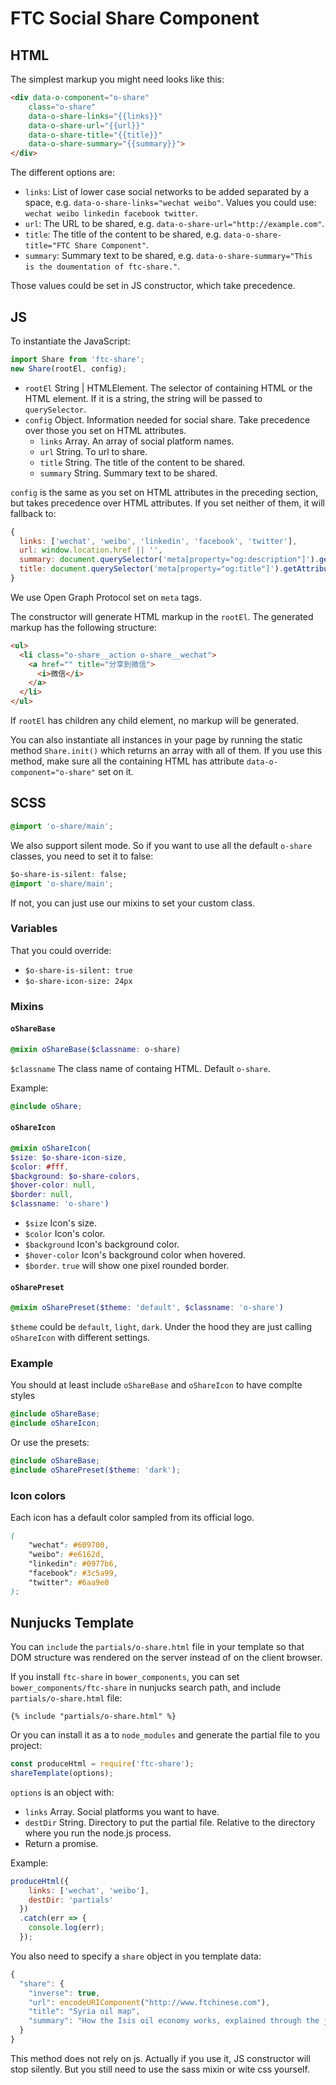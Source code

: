 # FTC Social Share Component

## HTML

The simplest markup you might need looks like this:

```html
<div data-o-component="o-share"
    class="o-share"
    data-o-share-links="{{links}}"
    data-o-share-url="{{url}}"
    data-o-share-title="{{title}}"
    data-o-share-summary="{{summary}}">
</div>
```

The different options are:

* `links`: List of lower case social networks to be added separated by a space, e.g. `data-o-share-links="wechat weibo"`. Values you could use: `wechat weibo linkedin facebook twitter`.
* `url`: The URL to be shared, e.g. `data-o-share-url="http://example.com"`.
* `title`: The title of the content to be shared, e.g. `data-o-share-title="FTC Share Component"`.
* `summary`: Summary text to be shared, e.g. `data-o-share-summary="This is the doumentation of ftc-share."`.

Those values could be set in JS constructor, which take precedence.

## JS

To instantiate the JavaScript:

```javascript
import Share from 'ftc-share';
new Share(rootEl, config);
```

* `rootEl` String | HTMLElement. The selector of containing HTML or the HTML element. If it is a string, the string will be passed to `querySelector`.
* `config` Object. Information needed for social share. Take precedence over those you set on HTML attributes.
  * `links` Array. An array of social platform names.
  * `url` String. To url to share.
  * `title` String. The title of the content to be shared.
  * `summary` String. Summary text to be shared.

`config` is the same as you set on HTML attributes in the preceding section, but takes precedence over HTML attributes. If you set neither of them, it will fallback to:

```js
{
  links: ['wechat', 'weibo', 'linkedin', 'facebook', 'twitter'],
  url: window.location.href || '',
  summary: document.querySelector('meta[property="og:description"]').getAttribute('content') : '',
  title: document.querySelector('meta[property="og:title"]').getAttribute('content') : ''
}
```

We use Open Graph Protocol set on `meta` tags.

The constructor will generate HTML markup in the `rootEl`. The generated markup has the following structure:

```html
<ul>
  <li class="o-share__action o-share__wechat">
    <a href="" title="分享到微信">
      <i>微信</i>
    </a>
  </li>
</ul>
```

If `rootEl` has children any child element, no markup will be generated. 

You can also instantiate all instances in your page by running the static method `Share.init()` which returns an array with all of them. If you use this method, make sure all the containing HTML has attribute `data-o-component="o-share"` set on it.

## SCSS

```css
@import 'o-share/main';
```

We also support silent mode. So if you want to use all the default `o-share` classes, you need to set it to false:

```css
$o-share-is-silent: false;
@import 'o-share/main';
```

If not, you can just use our mixins to set your custom class.

### Variables

That you could override:

* `$o-share-is-silent: true`
* `$o-share-icon-size: 24px`

### Mixins

#### `oShareBase`

```scss
@mixin oShareBase($classname: o-share)
```

`$classname` The class name of containg HTML. Default `o-share`.

Example:

```scss
@include oShare;
```

#### `oShareIcon`

```scss
@mixin oShareIcon(
$size: $o-share-icon-size,
$color: #fff,
$background: $o-share-colors,
$hover-color: null,
$border: null,
$classname: 'o-share')
```

* `$size` Icon's size.
* `$color` Icon's color.
* `$background` Icon's background color.
* `$hover-color` Icon's background color when hovered.
* `$border`. `true` will show one pixel rounded border.

#### `oSharePreset`

```scss
@mixin oSharePreset($theme: 'default', $classname: 'o-share')
```

`$theme` could be `default`, `light`, `dark`. Under the hood they are just calling `oShareIcon` with different settings.

### Example

You should at least include `oShareBase` and `oShareIcon` to have complte styles

```scss
@include oShareBase;
@include oShareIcon;
```

Or use the presets:

```scss
@include oShareBase;
@include oSharePreset($theme: 'dark');
```

### Icon colors

Each icon has a default color sampled from its official logo.

```scss
(
    "wechat": #609700,
    "weibo": #e6162d,
    "linkedin": #0977b6,
    "facebook": #3c5a99,
    "twitter": #6aa9e0
);
```

## Nunjucks Template

You can `include` the `partials/o-share.html` file in your template so that DOM structure was rendered on the server instead of on the client browser.

If you install `ftc-share` in `bower_components`, you can set `bower_components/ftc-share` in nunjucks search path, and include `partials/o-share.html` file:

```nunjucks
{% include "partials/o-share.html" %}
```

Or you can install it as a to `node_modules` and generate the partial file to you project:

```js
const produceHtml = require('ftc-share');
shareTemplate(options);
```

`options` is an object with:

* `links` Array. Social platforms you want to have.
* `destDir` String. Directory to put the partial file. Relative to the directory where you run the node.js process.
* Return a promise.

Example:

```js
produceHtml({
    links: ['wechat', 'weibo'],
    destDir: 'partials'
  })
  .catch(err => {
    console.log(err);
  });
```

You also need to specify a `share` object in you template data:

```js
{
  "share": {
    "inverse": true,
    "url": encodeURIComponent("http://www.ftchinese.com"),
    "title": "Syria oil map",
    "summary": "How the Isis oil economy works, explained through the journey of a barrel of oil in Syria"
  }
}
```

This method does not rely on js. Actually if you use it, JS constructor will stop silently. But you still need to use the sass mixin or wite css yourself.